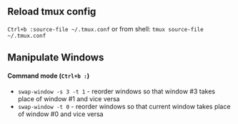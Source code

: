 ## Reload tmux config

`Ctrl+b :source-file ~/.tmux.conf`
or from shell:
`tmux source-file ~/.tmux.conf`

## Manipulate Windows

#### Command mode (`Ctrl+b :`)

* `swap-window -s 3 -t 1` - reorder windows so that window #3 takes place of window #1 and vice versa
* `swap-window -t 0` - reorder windows so that current window takes place of window #0 and vice versa